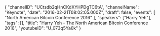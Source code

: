 {
    "channelID": "UCtsdb2qHnCKdXYHPDgTC6tA",
    "channelName": "Keynote",
    "date": "2016-02-21T08:02:05.000Z",
    "draft": false,
    "events": [
        "North American Bitcoin Conference 2016"
    ],
    "speakers": ["Harry Yeh"],
    "tags": [],
    "title": "Harry Yeh - The North American BItcoin Conference 2016",
    "youtubeID": "U_073q5Ya0k"
}
